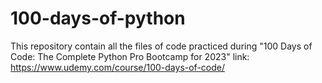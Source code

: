 # 100-days-of-python
This repository contain all the files of code practiced during "100 Days of Code: The Complete Python Pro Bootcamp for 2023"  link: https://www.udemy.com/course/100-days-of-code/
